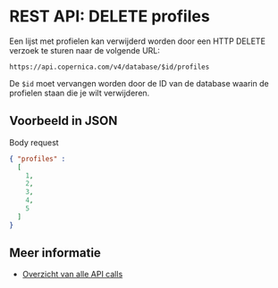 # REST API: DELETE profiles

Een lijst met profielen kan verwijderd worden door een HTTP DELETE verzoek te sturen naar de volgende URL:

`https://api.copernica.com/v4/database/$id/profiles`

De `$id` moet vervangen worden door de ID van de database waarin de profielen staan die je wilt verwijderen.

## Voorbeeld in JSON

Body request

```JSON
{ "profiles" :
  [
    1,
    2,
    3,
    4,
    5
  ]
}
```


## Meer informatie

* [Overzicht van alle API calls](rest-api)


